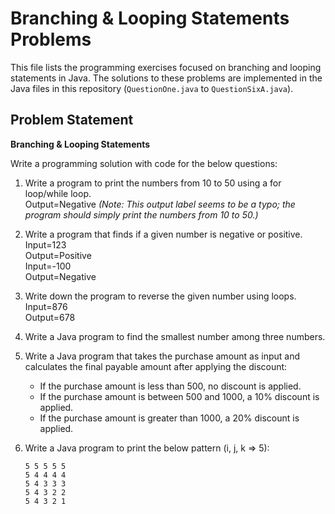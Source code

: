 # Branching & Looping Statements Problems

This file lists the programming exercises focused on branching and looping statements in Java. The solutions to these problems are implemented in the Java files in this repository (`QuestionOne.java` to `QuestionSixA.java`).

## Problem Statement

**Branching & Looping Statements**

Write a programming solution with code for the below questions:

1) Write a program to print the numbers from 10 to 50 using a for loop/while loop.  
   Output=Negative *(Note: This output label seems to be a typo; the program should simply print the numbers from 10 to 50.)*

2) Write a program that finds if a given number is negative or positive.  
   Input=123  
   Output=Positive  
   Input=-100  
   Output=Negative

3) Write down the program to reverse the given number using loops.  
   Input=876  
   Output=678

4) Write a Java program to find the smallest number among three numbers.

5) Write a Java program that takes the purchase amount as input and calculates the final payable amount after applying the discount:  
   - If the purchase amount is less than 500, no discount is applied.  
   - If the purchase amount is between 500 and 1000, a 10% discount is applied.  
   - If the purchase amount is greater than 1000, a 20% discount is applied.

6) Write a Java program to print the below pattern (i, j, k => 5):  
   ```
   5 5 5 5 5
   5 4 4 4 4
   5 4 3 3 3
   5 4 3 2 2
   5 4 3 2 1
   ```
